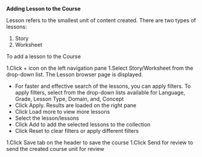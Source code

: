 **Adding Lesson to the Course**

Lesson refers to the smallest unit of content created. There are two types of lessons:
1. Story
1. Worksheet

To add a lesson to the Course

1.Click + icon on the left navigation pane 
1.Select Story/Worksheet from the drop-down list. The Lesson browser page is displayed.
- For faster and effective search of the lessons, you can apply filters. To apply filters, select from the drop-down lists available for Language, Grade, Lesson Type, Domain, and, Concept
- Click Apply. Results are loaded on the right pane
- Click Load more to view more lessons
- Select the lesson/lessons 
- Click Add to add the selected lessons to the collection
- Click Reset to clear filters or apply different filters

1.Click Save tab on the header to save the course 
1.Click Send for review to send the created course unit for review
